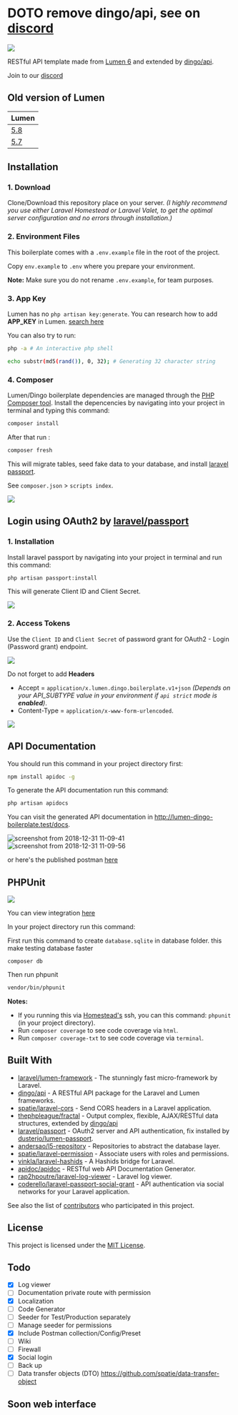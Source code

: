 # DOTO remove dingo/api, see on [discord](https://discord.gg/9X3Y5pC)

![](https://github.com/lloricode/lumen-dingo-boilerplate/workflows/Run%20Tests/badge.svg?branch=master)

RESTful API template made from [Lumen 6](https://lumen.laravel.com/) and extended by [dingo/api](https://github.com/dingo/api).

Join to our [discord](https://discord.gg/9X3Y5pC)

## Old version of Lumen

| Lumen | 
| ----- | 
|[5.8](https://github.com/lloricode/lumen-dingo-boilerplate/tree/framework-5.8)|
|[5.7](https://github.com/lloricode/lumen-dingo-boilerplate/tree/framework-5.7)|

## Installation

### 1. Download
  Clone/Download this repository place on your server. *(I highly recommend you use either Laravel Homestead or Laravel Valet, to get the optimal server configuration and no errors through installation.)*

### 2. Environment Files
This boilerplate comes with a `.env.example` file in the root of the project.

Copy `env.example` to `.env` where you prepare your environment.

**Note:** Make sure you do not rename `.env.example`, for team purposes.

### 3. App Key
Lumen has no `php artisan key:generate`. You can research how to add **APP_KEY** in Lumen. [search here](https://google.com/search?q=how+to+add+APP_KEY+in+lumen)

You can also try to run:
```bash
php -a # An interactive php shell

echo substr(md5(rand()), 0, 32); # Generating 32 character string
```

### 4. Composer
Lumen/Dingo boilerplate dependencies are managed through the [PHP Composer tool](https://getcomposer.org/). Install the depencencies by navigating into your project in terminal and typing this command:
```bash
composer install
```

After that run :
```bash
composer fresh
```
This will migrate tables, seed fake data to your database, and install [laravel passport](https://github.com/laravel/passport).

See  `composer.json` > `scripts index`. 

![](https://user-images.githubusercontent.com/8251344/50570069-01fbd100-0db6-11e9-9080-a65bfee70f1d.png)


## Login using OAuth2 by [laravel/passport](https://github.com/laravel/passport)

### 1. Installation
Install laravel passport by navigating into your project in terminal and run this command:
```bash
php artisan passport:install
```
This will generate Client ID and Client Secret.

![](https://user-images.githubusercontent.com/8251344/50570034-fcea5200-0db4-11e9-8237-b3ae20c06a25.png)

### 2. Access Tokens
Use the `Client ID` and `Client Secret` of password grant for OAuth2 - Login (Password grant) endpoint.

![](https://user-images.githubusercontent.com/8251344/50570031-d6c4b200-0db4-11e9-8cd0-bd3cb7d3de2a.png)

Do not forget to add **Headers**  
  - Accept       = `application/x.lumen.dingo.boilerplate.v1+json` *(Depends on your API_SUBTYPE value in your environment if `api strict` mode is **enabled**)*.
  - Content-Type = `application/x-www-form-urlencoded`.

![](https://user-images.githubusercontent.com/8251344/50570058-cfea6f00-0db5-11e9-96bb-94143f449145.png)

## API Documentation

You should run this command in your project directory first:
```bash
npm install apidoc -g
```

To generate the API documentation run this command:
```bash
php artisan apidocs
```

You can visit the generated API documentation in http://lumen-dingo-boilerplate.test/docs.

![screenshot from 2018-12-31 11-09-41](https://user-images.githubusercontent.com/8251344/50553955-a9accc80-0cec-11e9-8fbf-f41cc1e10286.png)
![screenshot from 2018-12-31 11-09-56](https://user-images.githubusercontent.com/8251344/50553957-ab769000-0cec-11e9-8b81-e8359f4ef5b1.png)

or here's the published postman [here](https://documenter.getpostman.com/view/4366674/SWEDzudy)

## PHPUnit

![](https://user-images.githubusercontent.com/8251344/50570082-4ab38a00-0db6-11e9-83c0-c379c09d14d8.png)

You can view integration [here](https://travis-ci.org/lloricode/lumen-dingo-boilerplate)

In your project directory run this command:

First run this command to create `database.sqlite` in database folder. this make testing database faster

```base
composer db
```  

Then run phpunit

```bash
vendor/bin/phpunit
```

**Notes:** 
- If you running this via [Homestead's](https://laravel.com/docs/5.7/homestead) ssh, you can this command: `phpunit` (in your project directory).
- Run `composer coverage` to see code coverage via `html`.
- Run `composer coverage-txt` to see code coverage via `terminal`.


## Built With

* [laravel/lumen-framework](https://github.com/laravel/lumen-framework) - The stunningly fast micro-framework by Laravel.
* [dingo/api](https://github.com/dingo/api) - A RESTful API package for the Laravel and Lumen frameworks.
* [spatie/laravel-cors](https://github.com/spatie/laravel-cors) - Send CORS headers in a Laravel application.
* [thephpleague/fractal](https://github.com/thephpleague/fractal) - Output complex, flexible, AJAX/RESTful data structures, extended by [dingo/api](https://github.com/dingo/api)
* [laravel/passport](https://github.com/laravel/passport) - OAuth2 server and API authentication, fix installed by [dusterio/lumen-passport](https://github.com/dusterio/lumen-passport).
* [andersao/l5-repository](https://github.com/andersao/l5-repository) - Repositories to abstract the database layer.
* [spatie/laravel-permission](https://github.com/spatie/laravel-permission) - Associate users with roles and permissions.
* [vinkla/laravel-hashids](https://github.com/vinkla/laravel-hashids) - A Hashids bridge for Laravel.
* [apidoc/apidoc](https://github.com/apidoc/apidoc) - RESTful web API Documentation Generator.
* [rap2hpoutre/laravel-log-viewer](https://github.com/rap2hpoutre/laravel-log-viewer) - Laravel log viewer.
* [coderello/laravel-passport-social-grant](https://github.com/coderello/laravel-passport-social-grant) - API authentication via social networks for your Laravel application.

See also the list of [contributors](https://github.com/lloricode/lumen-dingo-boilerplate/graphs/contributors) who participated in this project.

## License

This project is licensed under the [MIT License](https://opensource.org/licenses/MIT).

## Todo

- [x] Log viewer
- [ ] Documentation private route with permission
- [x] Localization
- [ ] Code Generator
- [ ] Seeder for Test/Production separately
- [ ] Manage seeder for permissions
- [x] Include Postman collection/Config/Preset
- [ ] Wiki
- [ ] Firewall
- [x] Social login
- [ ] Back up
- [ ] Data transfer objects (DTO) https://github.com/spatie/data-transfer-object

## Soon web interface
